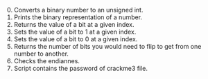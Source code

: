 0. Converts a binary number to an unsigned int.
1. Prints the binary representation of a number.
2. Returns the value of a bit at a given index.
3. Sets the value of a bit to 1 at a given index.
4. Sets the value of a bit to 0 at a given index.
5. Returns the number of bits you would need to flip to get from one number to another.
100. Checks the endiannes.
101. Script contains the password of crackme3 file.
